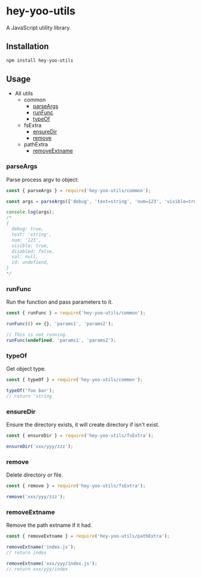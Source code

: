 # hey-yoo-utils

A JavaScript utility library.

## Installation

```bash
npm install hey-yoo-utils
```

## Usage

- All utils
  - common
    - [parseArgs](#parseArgs)
    - [runFunc](#runFunc)
    - [typeOf](#typeOf)
  - fsExtra
    - [ensureDir](#ensureDir)
    - [remove](#remove)
  - pathExtra
    - [removeExtname](#removeExtname)

### parseArgs

Parse process argv to object:

```javascript
const { parseArgs } = require('hey-yoo-utils/common');

const args = parseArgs(['debug', 'text=string', 'num=123', 'visible=true', 'disabled=false', 'val=null', 'id=undefined']);

console.log(args);
/*
{
  debug: true,
  test: 'string',
  num: '123',
  visible: true,
  disabled: false,
  val: null,
  id: undefiend,
}
*/
```

### runFunc

Run the function and pass parameters to it.

```javascript
const { runFunc } = require('hey-yoo-utils/common');

runFunc(() => {}, 'params1', 'params2');

// This is not running.
runFunc(undefined, 'params1', 'params2');
```

### typeOf

Get object type.

```javascript
const { typeOf } = require('hey-yoo-utils/common');

typeOf('foo bar');
// return 'string
```

### ensureDir

Ensure the directory exists, it will create directory if isn't exist.

```javascript
const { ensureDir } = require('hey-yoo-utils/fsExtra');

ensureDir('xxx/yyy/zzz');
```

### remove

Delete directory or file.

```javascript
const { remove } = require('hey-yoo-utils/fsExtra');

remove('xxx/yyy/zzz');
```

### removeExtname

Remove the path extname if it had.

```javascript
const { removeExtname } = require('hey-yoo-utils/pathExtra');

removeExtname('index.js');
// return index

removeExtname('xxx/yyy/index.js');
// return xxx/yyy/index
```